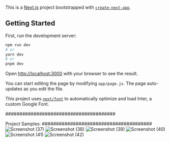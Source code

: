 This is a [Next.js](https://nextjs.org/) project bootstrapped with [`create-next-app`](https://github.com/vercel/next.js/tree/canary/packages/create-next-app).

## Getting Started

First, run the development server:

```bash
npm run dev
# or
yarn dev
# or
pnpm dev
```

Open [http://localhost:3000](http://localhost:3000) with your browser to see the result.

You can start editing the page by modifying `app/page.js`. The page auto-updates as you edit the file.

This project uses [`next/font`](https://nextjs.org/docs/basic-features/font-optimization) to automatically optimize and load Inter, a custom Google Font.

#######################################

Project Samples:
#######################################
![Screenshot (37)](https://github.com/Naman9761/next-blog-app/assets/100407963/8490426e-5800-4e46-80b0-45d09c83b18b)
![Screenshot (38)](https://github.com/Naman9761/next-blog-app/assets/100407963/16186e0f-95a6-40d4-8c25-7b7ef34c81e4)
![Screenshot (39)](https://github.com/Naman9761/next-blog-app/assets/100407963/a2bd08c0-f3a7-4a09-a3cc-49840daff9d8)
![Screenshot (40)](https://github.com/Naman9761/next-blog-app/assets/100407963/3e978e05-6f09-47ff-bf01-60b259774dbf)
![Screenshot (41)](https://github.com/Naman9761/next-blog-app/assets/100407963/50312834-e3bd-4e5c-aa4a-472805e1a91d)
![Screenshot (42)](https://github.com/Naman9761/next-blog-app/assets/100407963/17b0a91f-a5b9-46c3-a183-0174f1dc6f54)
